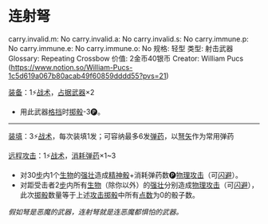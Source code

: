 # 连射弩

carry.invalid.m: No
carry.invalid.a: No
carry.invalid.s: No
carry.immune.p: No
carry.immune.e: No
carry.immune.o: No
规格: 轻型
类型: 射击武器
Glossary: Repeating Crossbow
价值: 2金币40银币
Creator: William Pucs (https://www.notion.so/William-Pucs-1c5d619a067b80acab49f60859dddd55?pvs=21)

<aside>

[装备](https://www.notion.so/1b3d619a067b80f99057fe3412922dd5?pvs=21)：1⚡️[战术](https://www.notion.so/1b3d619a067b8051b6eaffd160aee01c?pvs=21)，[占据](https://www.notion.so/1b3d619a067b8021ba8fe7cef8b96857?pvs=21)[武器](https://www.notion.so/1b3d619a067b80529a70eee1166b41ef?pvs=21)×2

- 用此武器[格挡](https://www.notion.so/1b4d619a067b803faa0fe2c3dd8fedee?pvs=21)时[掷骰](https://www.notion.so/1b3d619a067b80f89c53e38483e535c4?pvs=21)-3🅟。

---

[装填](https://www.notion.so/1b3d619a067b802780a7f5d5de199883?pvs=21)：3⚡️[战术](https://www.notion.so/1b3d619a067b8051b6eaffd160aee01c?pvs=21)，每次装填1发；可容纳最多6发[弹药](https://www.notion.so/1b3d619a067b80a69233f4e32634e075?pvs=21)，以[弩矢](%E5%BC%A9%E7%9F%A2%201bbd619a067b80c0ae01d7fc24078fe5.md)作为常用弹药

</aside>

<aside>

[远程攻击](https://www.notion.so/1b4d619a067b805f8c27e6cffc369b74?pvs=21)：1⚡️[战术](https://www.notion.so/1b3d619a067b8051b6eaffd160aee01c?pvs=21)，[消耗](https://www.notion.so/1b3d619a067b80789d16e44120e1be39?pvs=21)[弹药](https://www.notion.so/1b3d619a067b80a69233f4e32634e075?pvs=21)×1~3

- 对30[步](https://www.notion.so/1b3d619a067b800fb1cfe9f0ef45b9ef?pvs=21)内1个[生物](https://www.notion.so/1b3d619a067b80d0bbe1d113bf20ff1f?pvs=21)的[强壮](https://www.notion.so/1b3d619a067b8018b6a6d9d43490bbdc?pvs=21)造成[精神骰](https://www.notion.so/1b3d619a067b80a8a9ffef3e0057db9d?pvs=21)+消耗弹药数🅟[物理攻击](https://www.notion.so/1b4d619a067b801e990cfa56185bd47c?pvs=21)（可[闪避](https://www.notion.so/1b4d619a067b802bac11faba310fa6c8?pvs=21)）。
- 对距受击者2[步](https://www.notion.so/1b3d619a067b800fb1cfe9f0ef45b9ef?pvs=21)内所有[生物](https://www.notion.so/1b3d619a067b80d0bbe1d113bf20ff1f?pvs=21)（除你以外）的[强壮](https://www.notion.so/1b3d619a067b8018b6a6d9d43490bbdc?pvs=21)分别造成[物理攻击](https://www.notion.so/1b4d619a067b801e990cfa56185bd47c?pvs=21)（可[闪避](https://www.notion.so/1b4d619a067b802bac11faba310fa6c8?pvs=21)），此次[掷骰](https://www.notion.so/1b3d619a067b80f89c53e38483e535c4?pvs=21)数量等于上述[攻击掷骰](https://www.notion.so/1b4d619a067b80299a42f43fa6c00c03?pvs=21)中所有[点数](https://www.notion.so/1b3d619a067b806ebe79e7eaae471228?pvs=21)为0的骰子数。
</aside>

*假如弩是恶魔的武器，连射弩就是连恶魔都惧怕的武器。*